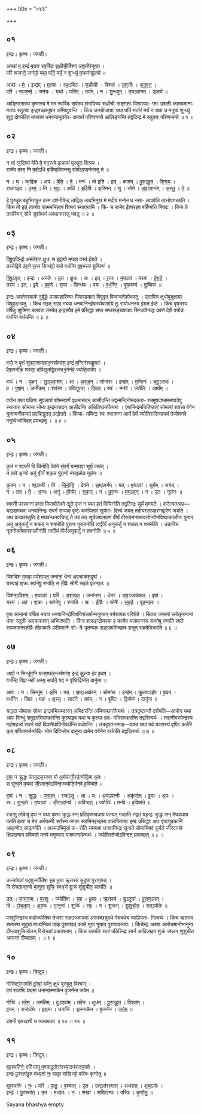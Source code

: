 +++
title = "०४३"

+++


## ०१
इन्द्रः। कृष्णः। जगती।

अच्छा॑ म॒ इन्द्रं॑ म॒तयः॑ स्व॒र्विदः॑ स॒ध्रीची॒र्विश्वा॑ उश॒तीर॑नूषत ।  
परि॑ ष्वजन्ते॒ जन॑यो॒ यथा॒ पतिं॒ मर्यं॒ न शु॒न्ध्युं म॒घवा॑नमू॒तये॑ ॥

अच्छ॑ । मे॒ । इन्द्र॑म् । म॒तयः॑ । स्वः॒ऽविदः॑ । स॒ध्रीचीः॑ । विश्वाः॑ । उ॒श॒तीः । अ॒नू॒ष॒त॒ ।  
परि॑ । स्व॒ज॒न्ते॒ । जन॑यः । यथा॑ । पति॑म् । मर्य॑म् । न । शु॒न्ध्युम् । म॒घऽवा॑नम् । ऊ॒तये॑ ॥

आङ्गिरसस्य कृष्णस्य मे मम स्वर्विदः सर्वस्य लंभयित्र्यः सध्रीचीः सङ्गताः विश्वाव्या- प्ताः उशतीः कामयमानाः मतयः स्तुतयः इन्द्रमच्छानूषत अभिष्टुवन्ति । किंच जनयोजायाः यथा पतिं भर्तारं मर्यं न यथा च मनुष्यं शुन्ध्युं शुद्धं दोषरहितं मघवानं धनवन्तमूतयेर- क्षणार्थं परिष्वणन्ते आलिङ्गन्ति तद्वदिन्द्रं मे स्तुतयः परिष्वजन्ते ॥ १ ॥

## ०२
इन्द्रः। कृष्णः। जगती।

न घा॑ त्व॒द्रिगप॑ वेति मे॒ मन॒स्त्वे इत्कामं॑ पुरुहूत शिश्रय ।  
राजे॑व दस्म॒ नि ष॒दोऽधि॑ ब॒र्हिष्य॒स्मिन्त्सु सोमे॑ऽव॒पान॑मस्तु ते ॥

न । घ॒ । त्व॒द्रिक् । अप॑ । वे॒ति॒ । मे॒ । मनः॑ । त्वे इति॑ । इत् । काम॑म् । पु॒रु॒ऽहू॒त॒ । शि॒श्र॒य॒ ।  
राजा॑ऽइव । द॒स्म॒ । नि । स॒दः॒ । अधि॑ । ब॒र्हिषि॑ । अ॒स्मिन् । सु । सोमे॑ । अ॒व॒ऽपान॑म् । अ॒स्तु॒ । ते॒ ॥

हे पुरुहूत बहुभिराहूत दस्म दर्शनीयेन्द्र त्वद्रिक् त्वदभिमुखं मे मदीयं मनोन घ नख- ल्वपवेति त्वत्तोपगच्छति । किंच त्वे इत् त्वय्येव काममभिलाषं शिश्रयं स्थापयामि । किं- च राजेव ईश्वरइव बर्हिष्यधि निषदः । किंच ते तवास्मिन् सोमे सुशोभनं अवपानमस्तु भवतु ॥ २ ॥

## ०३
इन्द्रः। कृष्णः। जगती।

वि॒षू॒वृदिन्द्रो॒ अम॑तेरु॒त क्षु॒धः स इद्रा॒यो म॒घवा॒ वस्व॑ ईशते ।  
तस्येदि॒मे प्र॑व॒णे स॒प्त सिन्ध॑वो॒ वयो॑ वर्धन्ति वृष॒भस्य॑ शु॒ष्मिणः॑ ॥

वि॒षु॒ऽवृत् । इन्द्रः॑ । अम॑तेः । उ॒त । क्षु॒धः । सः । इत् । रा॒यः । म॒घऽवा॑ । वस्वः॑ । ई॒श॒ते॒ ।  
तस्य॑ । इत् । इ॒मे । प्र॒व॒णे । स॒प्त । सिन्ध॑वः । वयः॑ । व॒र्ध॒न्ति॒ । वृ॒ष॒भस्य॑ । शु॒ष्मिणः॑ ॥

इन्द्रः अमतेरस्माकं दुर्बुद्धेः प्रजापहारिण्याः पिपासायावा विषूवृत् विष्वग्वर्तकोभवतु । उतापिच क्षुधोबुभुक्षायाः विषूवृद्भवतु । किंच सइत् सएव मघवा धनवानिन्द्रोवस्वोवासयि तुः रायोधनस्य ईशते ईष्टे । किंच वृषभस्य वर्षितुः शुष्मिणः बलवतः तस्येत् इन्द्रस्यैव इमे प्रसिद्धाः सप्त सप्तसङ्ख्याकाः सिन्धवोनद्यः प्रवणे देशे वयोन्नं वर्धन्ति वर्धयन्ति ॥ ३ ॥

## ०४
इन्द्रः। कृष्णः। जगती।

वयो॒ न वृ॒क्षं सु॑पला॒शमास॑द॒न्त्सोमा॑स॒ इन्द्रं॑ म॒न्दिन॑श्चमू॒षदः॑ ।  
प्रैषा॒मनी॑कं॒ शव॑सा॒ दवि॑द्युतद्वि॒दत्स्व१॒॑र्मन॑वे॒ ज्योति॒रार्य॑म् ॥

वयः॑ । न । वृ॒क्षम् । सु॒ऽप॒ला॒शम् । आ । अ॒स॒द॒न् । सोमा॑सः । इन्द्र॑म् । म॒न्दिनः॑ । च॒मू॒ऽसदः॑ ।  
प्र । ए॒षा॒म् । अनी॑कम् । शव॑सा । दवि॑द्युतत् । वि॒दत् । स्वः॑ । मन॑वे । ज्योतिः॑ । आर्य॑म् ॥

वयोन यथा पक्षिणः सुपलाशं शोभनपर्णं वृक्षमासदन् आसीदन्ति तद्वन्मन्दिनोमदकरा- श्चमूषदश्चमसपात्रेषु स्थातारः सोमासः सोमाः इन्द्रमासदन् आसीदन्ति अधितिष्ठन्तीत्यर्थः । एषामिन्द्रमधितिष्ठतां सोमानां शवसा वेगेन युक्तमनीकमग्रं प्रदविद्युतत् प्रद्योतते । किंचा- यमिन्द्रः स्वः स्वात्मना आर्यं प्रेर्यं ज्योतिरादित्याख्यं तेजोमनवे मनुष्येभ्योविदत् प्रयच्छतु । ॥ ४ ॥

## ०५
इन्द्रः। कृष्णः। जगती।

कृ॒तं न श्व॒घ्नी वि चि॑नोति॒ देव॑ने सं॒वर्गं॒ यन्म॒घवा॒ सूर्यं॒ जय॑त् ।  
न तत्ते॑ अ॒न्यो अनु॑ वी॒र्यं॑ शक॒न्न पु॑रा॒णो म॑घव॒न्नोत नूत॑नः ॥

कृ॒तम् । न । श्व॒ऽघ्नी । वि । चि॒नो॒ति॒ । देव॑ने । स॒म्ऽवर्ग॑म् । यत् । म॒घऽवा॑ । सूर्य॑म् । जय॑त् ।  
न । तत् । ते॒ । अ॒न्यः । अनु॑ । वी॒र्य॑म् । श॒क॒त् । न । पु॒रा॒णः । म॒घ॒ऽव॒न् । न । उ॒त । नूत॑नः ॥

श्वघ्नी परस्वानां हन्ता कितवोदेवने द्यूते कृतं न यथा हतं विचिनोति तद्वदिन्द्रः सूर्यं मृगयते । कदेत्यतआह—यद्यदामघवा धनवानिन्द्रः संवर्गं सम्यक् वृष्टेः वर्जयितारं सूर्यमा- दित्यं जयत् तदीयरसापहरणद्वारेण जयति । अथ प्रत्यक्षस्तुतिः हे मघवन्धनवन्निन्द्र ते तव तत् सूर्यजयलक्षणं वीर्यं वीरत्वमन्यस्त्वत्तोन्योभविष्यत्कालीनः पुमान् अनु अनुकर्तुं न शकत् न शक्नोति पुराणः पुरातनोपि त्वद्वीर्यं अनुकर्तुं न शकत् न शक्नोति । उतापिच नूतनोवर्तमानकालीनोपि त्वदीयं वीर्यंअनुकर्तुं न शक्नोति ॥ ५ ॥

## ०६
इन्द्रः। कृष्णः। जगती।

विशं॑विशं म॒घवा॒ पर्य॑शायत॒ जना॑नां॒ धेना॑ अव॒चाक॑श॒द्वृषा॑ ।  
यस्याह॑ श॒क्रः सव॑नेषु॒ रण्य॑ति॒ स ती॒व्रैः सोमैः॑ सहते पृतन्य॒तः ॥

विश॑म्ऽविशम् । म॒घऽवा॑ । परि॑ । अ॒शा॒य॒त॒ । जना॑नाम् । धेनाः॑ । अ॒व॒ऽचाक॑शत् । वृषा॑ ।  
यस्य॑ । अह॑ । श॒क्रः । सव॑नेषु । रण्य॑ति । सः । ती॒व्रैः । सोमैः॑ । स॒ह॒ते॒ । पृ॒त॒न्य॒तः ॥

वृषा कामानां वर्षिता मघवा धनवानिन्द्रोविशंविशंसर्वान्मनुष्यान् पर्यशायत परिशॆते । किञ्च जनानां स्तोतृजनानां धेनाः स्तुतीः अवचाकशत् अभिपश्यति । किंच शक्रइन्द्रोयस्या ह यस्यैव यजमानस्य सवनेषु रण्यति रमते सयजमानस्तीव्रैः तीव्राकारैः प्रदीयमानैः सो- मैः पृतन्यतः सङ्ग्राममिच्छतः शत्रून् सहतेभिभवति ॥ ६ ॥

## ०७
इन्द्रः। कृष्णः। जगती।

आपो॒ न सिन्धु॑म॒भि यत्स॒मक्ष॑र॒न्त्सोमा॑स॒ इन्द्रं॑ कु॒ल्या इ॑व ह्र॒दम् ।  
वर्ध॑न्ति॒ विप्रा॒ महो॑ अस्य॒ साद॑ने॒ यवं॒ न वृ॒ष्टिर्दि॒व्येन॒ दानु॑ना ॥

आपः॑ । न । सिन्धु॑म् । अ॒भि । यत् । स॒म्ऽअक्ष॑रन् । सोमा॑सः । इन्द्र॑म् । कु॒ल्याःऽइ॑व । ह्र॒दम् ।  
वर्ध॑न्ति । विप्राः॑ । महः॑ । अ॒स्य॒ । साद॑ने । यव॑म् । न । वृ॒ष्टिः । दि॒व्येन॑ । दानु॑ना ॥

यद्यदा सोमासः सोमाः इन्द्रमभिसमक्षरन् अभिक्षरन्ति अभिगच्छन्तीत्यर्थः । तत्रदृष्टान्तौ दर्शयति—आपोन यथा आपः सिन्धुं समुद्रमभिसमक्षरन्ति कुल्याइव यथा च कुल्याः ह्रद- मभिसमक्षरन्ति तद्वदित्यर्थः । तदानीमस्येन्द्रस्य महोमहत्त्वं सदने यज्ञे विप्रामेधाविनोवर्धन्ति वर्धयन्ति । तत्रदृष्टान्तमाह—यवन्न यथा यवं यवसस्यं वृष्टिः कर्तरि कृत् वर्षितापर्जन्योदि- व्येन दिविभवेन दानुना दानेन वर्षणेन वर्धयति तद्वदित्यर्थः ॥ ७ ॥

## ०८
इन्द्रः। कृष्णः। जगती।

वृषा॒ न क्रु॒द्धः प॑तय॒द्रज॒स्स्वा यो अ॒र्यप॑त्नी॒रकृ॑णोदि॒मा अ॒पः ।  
स सु॑न्व॒ते म॒घवा॑ जी॒रदा॑न॒वेऽवि॑न्द॒ज्ज्योति॒र्मन॑वे ह॒विष्म॑ते ॥

वृषा॑ । न । क्रु॒द्धः । प॒त॒य॒त् । रजः॑ऽसु । आ । यः । अ॒र्यऽप॑त्नीः । अकृ॑णोत् । इ॒माः । अ॒पः ।  
सः । सु॒न्व॒ते । म॒घऽवा॑ । जी॒रऽदा॑नवे । अवि॑न्दत् । ज्योतिः॑ । मन॑वे । ह॒विष्म॑ते ॥

रजःसु लोकेषु वृषा न यथा वृषभः क्रुद्धः सन् प्रतिवृषभवधाय पतयत् गच्छति तद्वत् यइन्द्रः क्रुद्धः सन् मेघवधाय पतति हत्वा च मेघं अर्यपत्नीः सर्वस्य जगतः स्वामिनइन्द्रस्य पालयितव्याः इमाः प्रसिद्धाः अपः वृष्ट्युदकानि आकृणोत् आकृणोति । अस्मदभिमुखं क- रोति समघवा धनवानिन्द्रः सुन्वते सोमाभिषवं कुर्वते जीरदानवे क्षिप्रदानाय हविष्मते मनवे मनुष्याय यजमानायेत्यर्थः । ज्योतिस्तेजोऽविन्दत् प्रायच्छत् ॥ ८ ॥

## ०९
इन्द्रः। कृष्णः। जगती।

उज्जा॑यतां पर॒शुर्ज्योति॑षा स॒ह भू॒या ऋ॒तस्य॑ सु॒दुघा॑ पुराण॒वत् ।  
वि रो॑चतामरु॒षो भा॒नुना॒ शुचिः॒ स्व१॒॑र्ण शु॒क्रं शु॑शुचीत॒ सत्प॑तिः ॥

उत् । जा॒य॒ता॒म् । प॒र॒शुः । ज्योति॑षा । स॒ह । भू॒याः । ऋ॒तस्य॑ । सु॒ऽदुघा॑ । पु॒रा॒ण॒ऽवत् ।  
वि । रो॒च॒ता॒म् । अ॒रु॒षः । भा॒नुना॑ । शुचिः॑ । स्वः॒ । न । शु॒क्रम् । शु॒शु॒ची॒त॒ । सत्ऽप॑तिः ॥

परशुरिन्द्रस्य वज्रोज्योतिषा तेजसा सहउज्जायतां अस्मच्छत्रुवधे मेघवधेच व्याप्रियता- मित्यर्थः । किंच ऋतस्य सत्यस्य सुदुघा माध्यमिका वाक् पुराणवत् काले भूया भूयात् पुरुषव्यत्ययः । किंचेन्द्रः अरुषः आरोचमानोभानुना दीप्त्याशुचिर्ज्वलन् विरोचतां प्रकाशताम् । किंच सत्पतिः सतां पतिरिन्द्रः स्वर्न आदित्यइव शुक्रं ज्वलन् शुशुचीत अत्यन्तं दीप्यताम् । ॥ ९ ॥

## १०
इन्द्रः। कृष्णः। त्रिष्टुप्।

गोभि॑ष्टरे॒माम॑तिं दु॒रेवां॒ यवे॑न॒ क्षुधं॑ पुरुहूत॒ विश्वा॑म् ।  
व॒यं राज॑भिः प्रथ॒मा धना॑न्य॒स्माके॑न वृ॒जने॑ना जयेम ॥

गोभिः॑ । त॒रे॒म॒ । अम॑तिम् । दुः॒ऽएवा॑म् । यवे॑न । क्षुध॑म् । पु॒रु॒ऽहू॒त॒ । विश्वा॑म् ।  
व॒यम् । राज॑ऽभिः । प्र॒थ॒मा । धना॑नि । अ॒स्माके॑न । वृ॒जने॑न । ज॒ये॒म॒ ॥

दशमी एकादशी च व्याख्याता ॥ १० ॥ ११ ॥

## ११
इन्द्रः। कृष्णः। त्रिष्टुप्।

बृह॒स्पति॑र्नः॒ परि॑ पातु प॒श्चादु॒तोत्त॑रस्मा॒दध॑रादघा॒योः ।  
इन्द्रः॑ पु॒रस्ता॑दु॒त म॑ध्य॒तो नः॒ सखा॒ सखि॑भ्यो॒ वरि॑वः कृणोतु ॥

बृह॒स्पतिः॑ । नः॒ । परि॑ । पा॒तु॒ । प॒श्चात् । उ॒त । उत्ऽत॑रस्मात् । अध॑रात् । अ॒घ॒ऽयोः ।  
इन्द्रः॑ । पु॒रस्ता॑त् । उ॒त । म॒ध्य॒तः । नः॒ । सखा॑ । सखि॑ऽभ्यः । वरि॑वः । कृ॒णो॒तु॒ ॥

Sayana bhashya empty